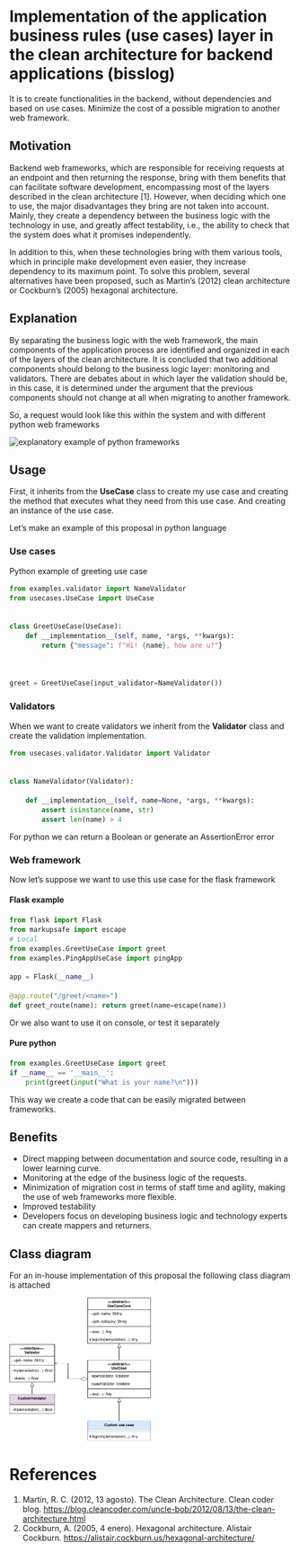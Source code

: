 Implementation of the application business rules (use cases) layer in
the clean architecture for backend applications (bisslog)
================

It is to create functionalities in the backend, without dependencies and
based on use cases. Minimize the cost of a possible migration to another
web framework.

## Motivation

Backend web frameworks, which are responsible for receiving requests at
an endpoint and then returning the response, bring with them benefits
that can facilitate software development, encompassing most of the
layers described in the clean architecture \[1\]. However, when deciding
which one to use, the major disadvantages they bring are not taken into
account. Mainly, they create a dependency between the business logic
with the technology in use, and greatly affect testability, i.e., the
ability to check that the system does what it promises independently.

In addition to this, when these technologies bring with them various
tools, which in principle make development even easier, they increase
dependency to its maximum point. To solve this problem, several
alternatives have been proposed, such as Martin’s (2012) clean
architecture or Cockburn’s (2005) hexagonal architecture.

## Explanation

By separating the business logic with the web framework, the main
components of the application process are identified and organized in
each of the layers of the clean architecture. It is concluded that two
additional components should belong to the business logic layer:
monitoring and validators. There are debates about in which layer the
validation should be, in this case, it is determined under the argument
that the previous components should not change at all when migrating to
another framework.

So, a request would look like this within the system and with different
python web frameworks

![explanatory example of python
frameworks](docs/explanation%20graph.png)

## Usage

First, it inherits from the **UseCase** class to create my use case and
creating the method that executes what they need from this use case. And
creating an instance of the use case.

Let’s make an example of this proposal in python language

### Use cases

Python example of greeting use case

``` python
from examples.validator import NameValidator
from usecases.UseCase import UseCase


class GreetUseCase(UseCase):
    def __implementation__(self, name, *args, **kwargs):
        return {"message": f"Hi! {name}, how are u?"}



greet = GreetUseCase(input_validator=NameValidator())
```

### Validators

When we want to create validators we inherit from the **Validator**
class and create the validation implementation.

``` python
from usecases.validator.Validator import Validator


class NameValidator(Validator):

    def __implementation__(self, name=None, *args, **kwargs):
        assert isinstance(name, str)
        assert len(name) > 4
```

For python we can return a Boolean or generate an AssertionError error

### Web framework

Now let’s suppose we want to use this use case for the flask framework

#### Flask example

``` python
from flask import Flask
from markupsafe import escape
# Local
from examples.GreetUseCase import greet
from examples.PingAppUseCase import pingApp

app = Flask(__name__)

@app.route("/greet/<name>")
def greet_route(name): return greet(name=escape(name))
```

Or we also want to use it on console, or test it separately

#### Pure python

``` python
from examples.GreetUseCase import greet
if __name__ == '__main__':
    print(greet(input("What is your name?\n")))
```

This way we create a code that can be easily migrated between
frameworks.

## Benefits

-   Direct mapping between documentation and source code, resulting in a
    lower learning curve.
-   Monitoring at the edge of the business logic of the requests.
-   Minimization of migration cost in terms of staff time and agility,
    making the use of web frameworks more flexible.
-   Improved testability
-   Developers focus on developing business logic and technology experts
    can create mappers and returners.

## Class diagram

For an in-house implementation of this proposal the following class
diagram is attached

<img src="./docs/uml-class-diagram.png" style="width:50.0%" />

# References

1.  Martin, R. C. (2012, 13 agosto). The Clean Architecture. Clean coder
    blog.
    <https://blog.cleancoder.com/uncle-bob/2012/08/13/the-clean-architecture.html>
2.  Cockburn, A. (2005, 4 enero). Hexagonal architecture. Alistair
    Cockburn. <https://alistair.cockburn.us/hexagonal-architecture/>
